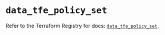 # `data_tfe_policy_set`

Refer to the Terraform Registry for docs: [`data_tfe_policy_set`](https://registry.terraform.io/providers/hashicorp/tfe/0.65.0/docs/data-sources/policy_set).
